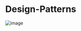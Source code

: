# Design-Patterns
![image](https://github.com/user-attachments/assets/62b641d4-f724-4365-ab65-43cd34cd1f3a)

